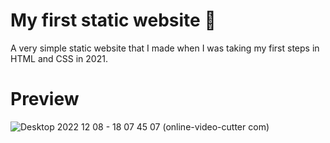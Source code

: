 # My first static website 🚀
A very simple static website that I made when I was taking my first steps in HTML and CSS in 2021.

# Preview

![Desktop 2022 12 08 - 18 07 45 07 (online-video-cutter com)](https://user-images.githubusercontent.com/79718376/206520250-f18832e3-1a54-49b4-94f1-3873bca885a3.gif)
